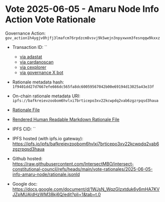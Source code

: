 
# Vote 2025-06-05 - Amaru Node Info Action Vote Rationale

Governance Action: `gov_action1h4ygjv0hjfj3lmafcm76rpdzcm8vsvj9k5wejn3npyxwxm3fesnqqw9kxxz`

- Transaction ID: ``
  - [via adastat](https://adastat.net/transactions/)
  - [via cardanoscan](https://cardanoscan.io/vote/)
  - [via cexplorer](https://cexplorer.io/tx//governance#data)
  - [via governance X bot](https://x.com/GovActions/status/)

- Rationale metadata hash: `1f9401dd27d7667efe666dc565fa8dc60059567042b00e69194d13025a43e33f`
- On-chain rationale metadata URI: `ipfs://bafkreievzoobom6hvlxi7brticepo3xv22kcwpdq2vab6zgzrpqsd3haua`

- [Rationale File](./rationale.jsonld)
- [Rendered Human Readable Markdown Rationale File](./rationale.jsonld.md)

- IPFS CID: ``
- IPFS hosted (with ipfs.io gateway): <https://ipfs.io/ipfs/bafkreievzoobom6hvlxi7brticepo3xv22kcwpdq2vab6zgzrpqsd3haua>

- Github hosted: <https://raw.githubusercontent.com/IntersectMBO/intersect-constitutional-council/refs/heads/main/vote-rationales/2025-06-05-info-amaru-node/rationale.jsonld>
- Google doc: <https://docs.google.com/document/d/1WJsN_WqzGIzxtduk6y6mHA7KVJZpMUAIdHzWM38kj6Q/edit?pli=1&tab=t.0>
